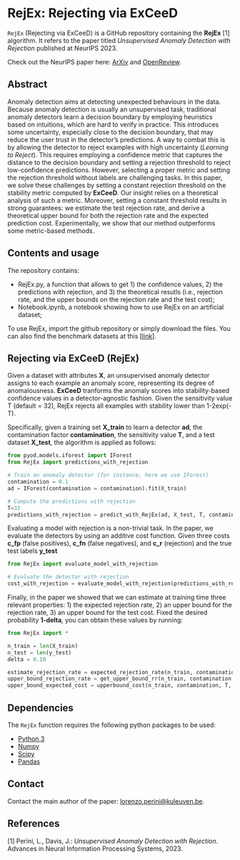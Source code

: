 # RejEx: Rejecting via ExCeeD

`RejEx` (Rejecting via ExCeeD) is a GitHub repository containing the **RejEx** [1] algorithm.
It refers to the paper titled *Unsupervised Anomaly Detection with Rejection* published at NeurIPS 2023.

Check out the NeurIPS paper here: [ArXiv](https://arxiv.org/pdf/2305.13189.pdf) and [OpenReview](https://openreview.net/pdf?id=WK8LQzzHwW).

## Abstract

Anomaly detection aims at detecting unexpected behaviours in the data. Because anomaly detection is usually an unsupervised task, traditional anomaly detectors learn a decision boundary by employing heuristics based on intuitions, which are hard to verify in practice. This introduces some uncertainty, especially close to the decision boundary, that may reduce the user trust in the detector’s predictions. A way to combat this is by allowing the detector to reject examples with high uncertainty (*Learning to Reject*). This requires employing a confidence metric that captures the distance to the decision boundary and setting a rejection threshold to reject low-confidence predictions. However, selecting a proper metric and setting the rejection threshold without labels are challenging tasks. In this paper, we solve these challenges by setting a constant rejection threshold on the stability metric computed by **ExCeeD**. Our insight relies on a theoretical analysis of such a metric. Moreover, setting a constant threshold results in strong guarantees: we estimate the test rejection rate, and derive a theoretical upper bound for both the rejection rate and the expected prediction cost. Experimentally, we show that our method outperforms some metric-based methods.

## Contents and usage

The repository contains:
- RejEx.py, a function that allows to get 1) the confidence values, 2) the predictions with rejection, and 3) the theoretical resutls (i.e., rejection rate, and the upper bounds on the rejection rate and the test cost);
- Notebook.ipynb, a notebook showing how to use RejEx on an artificial dataset;

To use RejEx, import the github repository or simply download the files. You can also find the benchmark datasets at this [[link](https://www.dbs.ifi.lmu.de/research/outlier-evaluation/DAMI/)].


## Rejecting via ExCeeD (RejEx)

Given a dataset with attributes **X**, an unsupervised anomaly detector assigns to each example an anomaly score, representing its degree of anomalousness. **ExCeeD** tranforms the anomaly scores into stability-based confidence values in a detector-agnostic fashion. Given the sensitivity value T (default = 32), RejEx rejects all examples with stability lower than 1-2exp(-T).

Specifically, given a training set **X_train** to learn a detector **ad**, the contamination factor **contamination**, the sensitivity value **T**, and a test dataset **X_test**, the algorithm is applied as follows:

```python
from pyod.models.iforest import IForest
from RejEx import predictions_with_rejection

# Train an anomaly detector (for instance, here we use IForest)
contamination = 0.1
ad = IForest(contamination = contamination).fit(X_train)

# Compute the predictions with rejection
T=32
predictions_with_rejection = predict_with_RejEx(ad, X_test, T, contamination)
```

Evaluating a model with rejection is a non-trivial task. In the paper, we evaluate the detectors by using an additive cost function. Given three costs **c_fp** (false positives), **c_fn** (false negatives), and **c_r** (rejection) and the true test labels **y_test**

```python
from RejEx import evaluate_model_with_rejection

# Evaluate the detector with rejection
cost_with_rejection = evaluate_model_with_rejection(predictions_with_rejection, y_test, c_fp, c_fn, c_r)
```

Finally, in the paper we showed that we can estimate at training time three relevant properties: 1) the expected rejection rate, 2) an upper bound for the rejection rate, 3) an upper bound for the test cost. Fixed the desired probability **1-delta**, you can obtain these values by running:

```python
from RejEx import *

n_train = len(X_train)
n_test = len(y_test)
delta = 0.10

estimate_rejection_rate = expected_rejection_rate(n_train, contamination, T)
upper_bound_rejection_rate = get_upper_bound_rr(n_train, contamination, T, delta)
upper_bound_expected_cost = upperbound_cost(n_train, contamination, T, c_fp, c_fn, c_r)
```

## Dependencies

The `RejEx` function requires the following python packages to be used:
- [Python 3](http://www.python.org)
- [Numpy](http://www.numpy.org)
- [Scipy](http://www.scipy.org)
- [Pandas](https://pandas.pydata.org/)


## Contact

Contact the main author of the paper: [lorenzo.perini@kuleuven.be](mailto:lorenzo.perini@kuleuven.be).


## References

[1] Perini, L., Davis, J.: *Unsupervised Anomaly Detection with Rejection*. Advances in Neural Information Processing Systems, 2023.
